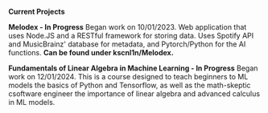 **Current Projects**

**Melodex - In Progress** 
Began work on 10/01/2023. Web application that uses Node.JS and a RESTful framework for storing data. Uses Spotify API and MusicBrainz' database for metadata, and Pytorch/Python for the AI functions. **Can be found under kscnl1n/Melodex.**

**Fundamentals of Linear Algebra in Machine Learning - In Progress**
Began work on 12/01/2024. This is a course designed to teach beginners to ML models the basics of Python and Tensorflow, as well as the math-skeptic csoftware engineer the importance of linear algebra and advanced calculus in ML models. 
